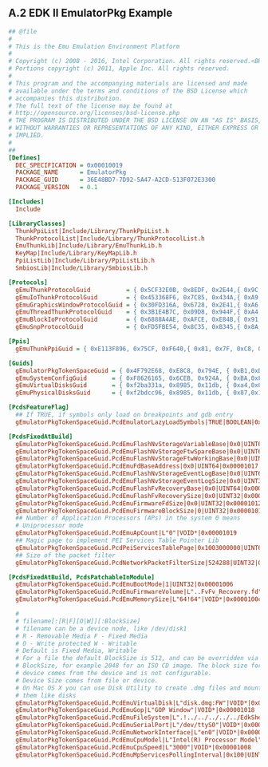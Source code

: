 <!--- @file
  A.2 EDK II EmulatorPkg Example

  Copyright (c) 2007-2017, Intel Corporation. All rights reserved.<BR>

  Redistribution and use in source (original document form) and 'compiled'
  forms (converted to PDF, epub, HTML and other formats) with or without
  modification, are permitted provided that the following conditions are met:

  1) Redistributions of source code (original document form) must retain the
     above copyright notice, this list of conditions and the following
     disclaimer as the first lines of this file unmodified.

  2) Redistributions in compiled form (transformed to other DTDs, converted to
     PDF, epub, HTML and other formats) must reproduce the above copyright
     notice, this list of conditions and the following disclaimer in the
     documentation and/or other materials provided with the distribution.

  THIS DOCUMENTATION IS PROVIDED BY TIANOCORE PROJECT "AS IS" AND ANY EXPRESS OR
  IMPLIED WARRANTIES, INCLUDING, BUT NOT LIMITED TO, THE IMPLIED WARRANTIES OF
  MERCHANTABILITY AND FITNESS FOR A PARTICULAR PURPOSE ARE DISCLAIMED. IN NO
  EVENT SHALL TIANOCORE PROJECT  BE LIABLE FOR ANY DIRECT, INDIRECT, INCIDENTAL,
  SPECIAL, EXEMPLARY, OR CONSEQUENTIAL DAMAGES (INCLUDING, BUT NOT LIMITED TO,
  PROCUREMENT OF SUBSTITUTE GOODS OR SERVICES; LOSS OF USE, DATA, OR PROFITS;
  OR BUSINESS INTERRUPTION) HOWEVER CAUSED AND ON ANY THEORY OF LIABILITY,
  WHETHER IN CONTRACT, STRICT LIABILITY, OR TORT (INCLUDING NEGLIGENCE OR
  OTHERWISE) ARISING IN ANY WAY OUT OF THE USE OF THIS DOCUMENTATION, EVEN IF
  ADVISED OF THE POSSIBILITY OF SUCH DAMAGE.

-->

## A.2 EDK II EmulatorPkg Example

```ini
## @file
#
# This is the Emu Emulation Environment Platform
#
# Copyright (c) 2008 - 2016, Intel Corporation. All rights reserved.<BR>
# Portions copyright (c) 2011, Apple Inc. All rights reserved.
#
# This program and the accompanying materials are licensed and made
# available under the terms and conditions of the BSD License which
# accompanies this distribution.
# The full text of the license may be found at
# http://opensource.org/licenses/bsd-license.php
# THE PROGRAM IS DISTRIBUTED UNDER THE BSD LICENSE ON AN "AS IS" BASIS,
# WITHOUT WARRANTIES OR REPRESENTATIONS OF ANY KIND, EITHER EXPRESS OR
# IMPLIED.
#
##
[Defines]
  DEC_SPECIFICATION = 0x00010019
  PACKAGE_NAME      = EmulatorPkg
  PACKAGE_GUID      = 36E48BD7-7D92-5A47-A2CD-513F072E3300
  PACKAGE_VERSION   = 0.1

[Includes]
  Include

[LibraryClasses]
  ThunkPpiList|Include/Library/ThunkPpiList.h
  ThunkProtocolList|Include/Library/ThunkProtocolList.h
  EmuThunkLib|Include/Library/EmuThunkLib.h
  KeyMap|Include/Library/KeyMapLib.h
  PpiListLib|Include/Library/PpiListLib.h
  SmbiosLib|Include/Library/SmbiosLib.h

[Protocols]
  gEmuThunkProtocolGuid          = { 0x5CF32E0B, 0x8EDF, 0x2E44,{ 0x9C, 0xDA, 0x93, 0x20, 0x5E, 0x99, 0xEC, 0x1C } }
  gEmuIoThunkProtocolGuid        = { 0x453368F6, 0x7C85, 0x434A,{ 0xA9, 0x8A, 0x72, 0xD1, 0xB7, 0xFF, 0xA9, 0x26 } }
  gEmuGraphicsWindowProtocolGuid = { 0x30FD316A, 0x6728, 0x2E41,{ 0xA6, 0x90, 0x0D, 0x13, 0x33, 0xD8, 0xCA, 0xC1 } }
  gEmuThreadThunkProtocolGuid    = { 0x3B1E4B7C, 0x09D8, 0x944F,{ 0xA4, 0x08, 0x13, 0x09, 0xEB, 0x8B, 0x44, 0x27 } }
  gEmuBlockIoProtocolGuid        = { 0x6888A4AE, 0xAFCE, 0xE84B,{ 0x91, 0x02, 0xF7, 0xB9, 0xDA, 0xE6, 0xA0, 0x30 } }
  gEmuSnpProtocolGuid            = { 0xFD5FBE54, 0x8C35, 0xB345,{ 0x8A, 0x0F, 0x7A, 0xC8, 0xA5, 0xFD, 0x05, 0x21 } }

[Ppis]
  gEmuThunkPpiGuid = { 0xE113F896, 0x75CF, 0xF640,{ 0x81, 0x7F, 0xC8, 0x5A, 0x79, 0xE8, 0xAE, 0x67 } }

[Guids]
  gEmulatorPkgTokenSpaceGuid = { 0x4F792E68, 0xE8C8, 0x794E, { 0xB1,0xD8, 0x37, 0x03, 0xF3, 0xF2, 0xD5, 0xA5 } }
  gEmuSystemConfigGuid       = { 0xF8626165, 0x6CEB, 0x924A, { 0xBA,0xFC, 0xF1, 0x3A, 0xB9, 0xD6, 0x57, 0x28 } }
  gEmuVirtualDisksGuid       = { 0xf2ba331a, 0x8985, 0x11db, { 0xa4,0x06, 0x00, 0x40, 0xd0, 0x2b, 0x18, 0x35 } }
  gEmuPhysicalDisksGuid      = { 0xf2bdcc96, 0x8985, 0x11db, { 0x87,0x19, 0x00, 0x40, 0xd0, 0x2b, 0x18, 0x35 } }

[PcdsFeatureFlag]
  ## If TRUE, if symbols only load on breakpoints and gdb entry
  gEmulatorPkgTokenSpaceGuid.PcdEmulatorLazyLoadSymbols|TRUE|BOOLEAN|0x00020000

[PcdsFixedAtBuild]
  gEmulatorPkgTokenSpaceGuid.PcdEmuFlashNvStorageVariableBase|0x0|UINT64|0x00001014
  gEmulatorPkgTokenSpaceGuid.PcdEmuFlashNvStorageFtwSpareBase|0x0|UINT64|0x00001015
  gEmulatorPkgTokenSpaceGuid.PcdEmuFlashNvStorageFtwWorkingBase|0x0|UINT64|0x00001016
  gEmulatorPkgTokenSpaceGuid.PcdEmuFdBaseAddress|0x0|UINT64|0x00001017
  gEmulatorPkgTokenSpaceGuid.PcdEmuFlashNvStorageEventLogBase|0x0|UINT64|0x0000100e
  gEmulatorPkgTokenSpaceGuid.PcdEmuFlashNvStorageEventLogSize|0x0|UINT32|0x0000100f
  gEmulatorPkgTokenSpaceGuid.PcdEmuFlashFvRecoveryBase|0x0|UINT64|0x00001010
  gEmulatorPkgTokenSpaceGuid.PcdEmuFlashFvRecoverySize|0x0|UINT32|0x00001011
  gEmulatorPkgTokenSpaceGuid.PcdEmuFirmwareFdSize|0x0|UINT32|0x00001012
  gEmulatorPkgTokenSpaceGuid.PcdEmuFirmwareBlockSize|0|UINT32|0x00001013
  ## Number of Application Processors (APs) in the system 0 means
  # Uniprocessor mode
  gEmulatorPkgTokenSpaceGuid.PcdEmuApCount|L"0"|VOID*|0x00001019
  ## Magic page to implement PEI Services Table Pointer Lib
  gEmulatorPkgTokenSpaceGuid.PcdPeiServicesTablePage|0x1003000000|UINT64|0x0000101b
  ## Size of the packet filter
  gEmulatorPkgTokenSpaceGuid.PcdNetworkPacketFilterSize|524288|UINT32|0x0000101c

[PcdsFixedAtBuild, PcdsPatchableInModule]
  gEmulatorPkgTokenSpaceGuid.PcdEmuBootMode|1|UINT32|0x00001006
  gEmulatorPkgTokenSpaceGuid.PcdEmuFirmwareVolume|L"..FvFv_Recovery.fd"|VOID*|0x00001009
  gEmulatorPkgTokenSpaceGuid.PcdEmuMemorySize|L"64!64"|VOID*|0x0000100c

  #
  # filename[:[R|F][O|W]][:BlockSize]
  # filename can be a device node, like /dev/disk1
  # R - Removable Media F - Fixed Media
  # O - Write protected W - Writable
  # Default is Fixed Media, Writable
  # For a file the default BlockSize is 512, and can be overridden via
  # BlockSize, for example 2048 for an ISO CD image. The block size for a
  # device comes from the device and is not configurable.
  # Device Size comes from file or device.
  # On Mac OS X you can use Disk Utility to create .dmg files and mount
  # them like disks
  gEmulatorPkgTokenSpaceGuid.PcdEmuVirtualDisk|L"disk.dmg:FW"|VOID*|0x00001001
  gEmulatorPkgTokenSpaceGuid.PcdEmuGop|L"GOP Window"|VOID*|0x00001018
  gEmulatorPkgTokenSpaceGuid.PcdEmuFileSystem|L".!../../../../../EdkShellBinPkg/bin/ia32/Apps"|VOID*|0x00001004
  gEmulatorPkgTokenSpaceGuid.PcdEmuSerialPort|L"/dev/ttyS0"|VOID*|0x00001002
  gEmulatorPkgTokenSpaceGuid.PcdEmuNetworkInterface|L"en0"|VOID*|0x0000100d
  gEmulatorPkgTokenSpaceGuid.PcdEmuCpuModel|L"Intel(R) Processor Model"|VOID*|0x00001007
  gEmulatorPkgTokenSpaceGuid.PcdEmuCpuSpeed|L"3000"|VOID*|0x00001008
  gEmulatorPkgTokenSpaceGuid.PcdEmuMpServicesPollingInterval|0x100|UINT64|0x0000101a
```
